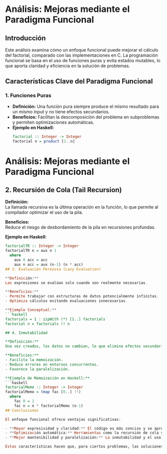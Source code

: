 # Análisis: Mejoras mediante el Paradigma Funcional

## Introducción

Este análisis examina cómo un enfoque funcional puede mejorar el cálculo del factorial, comparado con las implementaciones en C. La programación funcional se basa en el uso de funciones puras y evita estados mutables, lo que aporta claridad y eficiencia en la solución de problemas.

## Características Clave del Paradigma Funcional

### 1. Funciones Puras

- **Definición:** Una función pura siempre produce el mismo resultado para un mismo input y no tiene efectos secundarios.
- **Beneficios:** Facilitan la descomposición del problema en subproblemas y permiten optimizaciones automáticas.
- **Ejemplo en Haskell:**
  ```haskell
  factorial :: Integer -> Integer
  factorial n = product [1..n]
# Análisis: Mejoras mediante el Paradigma Funcional

## 2. Recursión de Cola (Tail Recursion)

**Definición:**  
La llamada recursiva es la última operación en la función, lo que permite al compilador optimizar el uso de la pila.

**Beneficios:**  
Reduce el riesgo de desbordamiento de la pila en recursiones profundas.

**Ejemplo en Haskell:**
```haskell
factorialTR :: Integer -> Integer
factorialTR n = aux n 1
  where
    aux 0 acc = acc
    aux n acc = aux (n-1) (n * acc)
## 3. Evaluación Perezosa (Lazy Evaluation)

**Definición:**  
Las expresiones se evalúan solo cuando son realmente necesarias.

**Beneficios:**  
- Permite trabajar con estructuras de datos potencialmente infinitas.  
- Optimiza cálculos evitando evaluaciones innecesarias.

**Ejemplo Conceptual:**
```haskell
factorials = 1 : zipWith (*) [1..] factorials
factorial n = factorials !! n

## 4. Inmutabilidad

**Definición:**  
Una vez creados, los datos no cambian, lo que elimina efectos secundarios.

**Beneficios:**  
- Facilita la memoización.  
- Reduce errores en entornos concurrentes.  
- Favorece la paralelización.

**Ejemplo de Memoización en Haskell:**
```haskell
factorialMemo :: Integer -> Integer
factorialMemo = (map fac [0..] !!)
  where 
    fac 0 = 1
    fac n = n * factorialMemo (n-1)
## Conclusiones

El enfoque funcional ofrece ventajas significativas:

- **Mayor expresividad y claridad:** El código es más conciso y se aproxima a la definición matemática del factorial.
- **Optimización automática:** Herramientas como la recursión de cola y la evaluación perezosa permiten que el compilador realice optimizaciones sin intervención manual.
- **Mejor mantenibilidad y paralelización:** La inmutabilidad y el uso de funciones puras reducen errores y facilitan la paralelización del código.

Estas características hacen que, para ciertos problemas, las soluciones basadas en un paradigma funcional sean más elegantes y, en muchos casos, más eficientes que las implementaciones imperativas tradicionales.

